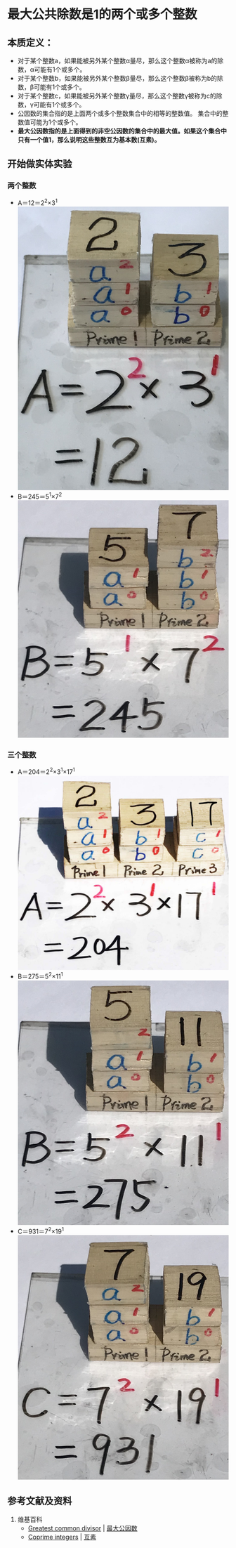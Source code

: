 # 最大公共除数是1的两个或多个整数

## 本质定义：

- 对于某个整数a，如果能被另外某个整数α量尽，那么这个整数α被称为a的除数，α可能有1个或多个。
- 对于某个整数b，如果能被另外某个整数β量尽，那么这个整数β被称为b的除数，β可能有1个或多个。
- 对于某个整数c，如果能被另外某个整数γ量尽，那么这个整数γ被称为c的除数，γ可能有1个或多个。
- 公因数的集合指的是上面两个或多个整数集合中的相等的整数值。 集合中的整数值可能为1个或多个。
- **最大公因数指的是上面得到的非空公因数的集合中的最大值。如果这个集合中只有一个值1，那么说明这些整数互为基本数(互素)。**

## 开始做实体实验

### 两个整数 
- A＝12＝2<sup>2</sup>×3<sup>1</sup>
![](/images/数论/基本数和合成数/最大公共除数是1的两个或多个整数/1a1.jpg)
- B＝245＝5<sup>1</sup>×7<sup>2</sup>
![](/images/数论/基本数和合成数/最大公共除数是1的两个或多个整数/1a2.jpg)

### 三个整数
- A＝204＝2<sup>2</sup>×3<sup>1</sup>×17<sup>1</sup>
![](/images/数论/基本数和合成数/最大公共除数是1的两个或多个整数/2a1.jpg)
- B＝275＝5<sup>2</sup>×11<sup>1</sup>
![](/images/数论/基本数和合成数/最大公共除数是1的两个或多个整数/2a2.jpg)
- C＝931＝7<sup>2</sup>×19<sup>1</sup>
![](/images/数论/基本数和合成数/最大公共除数是1的两个或多个整数/2a3.jpg)

## 参考文献及资料

1. 维基百科
	- [Greatest common divisor](https://en.wikipedia.org/wiki/Greatest_common_divisor) | [最大公因数](https://zh.wikipedia.org/wiki/最大公因数) 
	- [Coprime integers](https://en.wikipedia.org/wiki/Coprime_integers) | [互素](https://zh.wikipedia.org/wiki/互素) 




